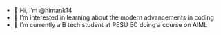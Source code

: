 - 👋 Hi, I’m @himank14
- 👀 I’m interested in learning about the modern advancements in coding 
- 🌱 I’m currently a B tech student at PESU EC doing a course on AIML
  

